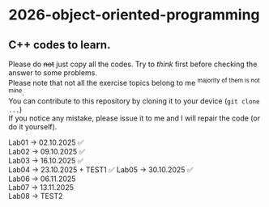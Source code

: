 # 2026-object-oriented-programming
## C++ codes to learn.
Please do ~~not~~ just copy all the codes. Try to _think_ first before checking the answer to some problems.  
Please note that not all the exercise topics belong to me <sup> majority of them is not mine</sup>.  
You can contribute to this repository by cloning it to your device (`git clone ...`)  
If you notice any mistake, please issue it to me and I will repair the code (or do it yourself).

Lab01 -> 02.10.2025 ✅  
Lab02 -> 09.10.2025 ✅  
Lab03 -> 16.10.2025 ✅  
Lab04 -> 23.10.2025 + TEST1 ✅
Lab05 -> 30.10.2025 ✅  
Lab06 -> 06.11.2025  
Lab07 -> 13.11.2025  
Lab08 -> TEST2  
